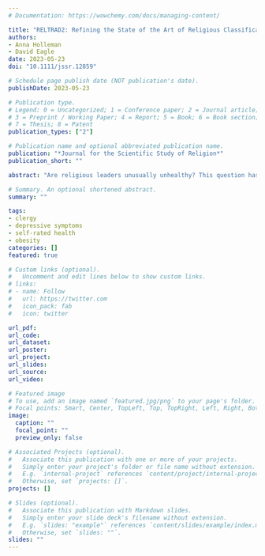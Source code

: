 ```yaml
---
# Documentation: https://wowchemy.com/docs/managing-content/

title: "RELTRAD2: Refining the State of the Art of Religious Classification by Reconsidering the Categorization of Nondenominational Respondents"
authors:
- Anna Holleman
- David Eagle
date: 2023-05-23
doi: "10.1111/jssr.12859"

# Schedule page publish date (NOT publication's date).
publishDate: 2023-05-23

# Publication type.
# Legend: 0 = Uncategorized; 1 = Conference paper; 2 = Journal article;
# 3 = Preprint / Working Paper; 4 = Report; 5 = Book; 6 = Book section;
# 7 = Thesis; 8 = Patent
publication_types: ["2"]

# Publication name and optional abbreviated publication name.
publication: "*Journal for the Scientific Study of Religion*"
publication_short: ""

abstract: "Are religious leaders unusually unhealthy? This question has long occupied scholars interested in the study of religious institutions, and a significant body of research has examined the causes, correlates, and effects of poor health among clergy. In this study, we aimed to: (1) outline the development of, and bias inherent to, the scholarly understanding of clergy health over the past 50 years; (2) test, using a recently collected nationally representative sample of clergy, the standing assumption that clergy are an especially unhealthy vocational group, specifically in terms of depression, obesity, and self-rated health; and (3) identify the major correlates of health among clergy using these data. Contrary to the recent tenor of scholarly research on this subject, our research revealed that clergy are not a particularly unhealthy group. We suggest potential pathways forward to ameliorate the bias inherent in the research into clergy well-being."

# Summary. An optional shortened abstract.
summary: ""

tags:
- clergy
- depressive symptoms
- self-rated health
- obesity
categories: []
featured: true

# Custom links (optional).
#   Uncomment and edit lines below to show custom links.
# links:
# - name: Follow
#   url: https://twitter.com
#   icon_pack: fab
#   icon: twitter

url_pdf:
url_code:
url_dataset:
url_poster:
url_project:
url_slides:
url_source:
url_video:

# Featured image
# To use, add an image named `featured.jpg/png` to your page's folder. 
# Focal points: Smart, Center, TopLeft, Top, TopRight, Left, Right, BottomLeft, Bottom, BottomRight.
image:
  caption: ""
  focal_point: ""
  preview_only: false

# Associated Projects (optional).
#   Associate this publication with one or more of your projects.
#   Simply enter your project's folder or file name without extension.
#   E.g. `internal-project` references `content/project/internal-project/index.md`.
#   Otherwise, set `projects: []`.
projects: []

# Slides (optional).
#   Associate this publication with Markdown slides.
#   Simply enter your slide deck's filename without extension.
#   E.g. `slides: "example"` references `content/slides/example/index.md`.
#   Otherwise, set `slides: ""`.
slides: ""
---
```

